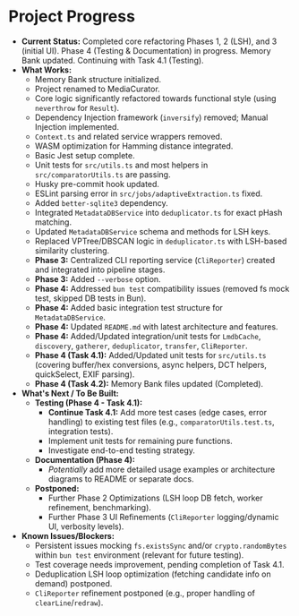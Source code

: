 <!-- Version: 1.8 | Last Updated: 2025-04-06 | Updated By: Cline -->

# Project Progress

- **Current Status:** Completed core refactoring Phases 1, 2 (LSH), and 3 (initial UI). Phase 4 (Testing & Documentation) in progress. Memory Bank updated. Continuing with Task 4.1 (Testing).
- **What Works:**
  - Memory Bank structure initialized.
  - Project renamed to MediaCurator.
  - Core logic significantly refactored towards functional style (using `neverthrow` for `Result`).
  - Dependency Injection framework (`inversify`) removed; Manual Injection implemented.
  - `Context.ts` and related service wrappers removed.
  - WASM optimization for Hamming distance integrated.
  - Basic Jest setup complete.
  - Unit tests for `src/utils.ts` and most helpers in `src/comparatorUtils.ts` are passing.
  - Husky pre-commit hook updated.
  - ESLint parsing error in `src/jobs/adaptiveExtraction.ts` fixed.
  - Added `better-sqlite3` dependency.
  - Integrated `MetadataDBService` into `deduplicator.ts` for exact pHash matching.
  - Updated `MetadataDBService` schema and methods for LSH keys.
  - Replaced VPTree/DBSCAN logic in `deduplicator.ts` with LSH-based similarity clustering.
  - **Phase 3:** Centralized CLI reporting service (`CliReporter`) created and integrated into pipeline stages.
  - **Phase 3:** Added `--verbose` option.
  - **Phase 4:** Addressed `bun test` compatibility issues (removed fs mock test, skipped DB tests in Bun).
  - **Phase 4:** Added basic integration test structure for `MetadataDBService`.
  - **Phase 4:** Updated `README.md` with latest architecture and features.
  - **Phase 4:** Added/Updated integration/unit tests for `LmdbCache`, `discovery`, `gatherer`, `deduplicator`, `transfer`, `CliReporter`.
  - **Phase 4 (Task 4.1):** Added/Updated unit tests for `src/utils.ts` (covering buffer/hex conversions, async helpers, DCT helpers, quickSelect, EXIF parsing).
  - **Phase 4 (Task 4.2):** Memory Bank files updated (Completed).
- **What's Next / To Be Built:**
  - **Testing (Phase 4 - Task 4.1):**
    - **Continue Task 4.1:** Add more test cases (edge cases, error handling) to existing test files (e.g., `comparatorUtils.test.ts`, integration tests).
    - Implement unit tests for remaining pure functions.
    - Investigate end-to-end testing strategy.
  - **Documentation (Phase 4):**
    - _Potentially_ add more detailed usage examples or architecture diagrams to README or separate docs.
  - **Postponed:**
    - Further Phase 2 Optimizations (LSH loop DB fetch, worker refinement, benchmarking).
    - Further Phase 3 UI Refinements (`CliReporter` logging/dynamic UI, verbosity levels).
- **Known Issues/Blockers:**
  - Persistent issues mocking `fs.existsSync` and/or `crypto.randomBytes` within `bun test` environment (relevant for future testing).
  - Test coverage needs improvement, pending completion of Task 4.1.
  - Deduplication LSH loop optimization (fetching candidate info on demand) postponed.
  - `CliReporter` refinement postponed (e.g., proper handling of `clearLine`/`redraw`).
